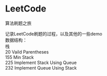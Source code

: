 # LeetCode
算法刷题之旅

记录LeetCode刷题的过程，以及其他的一些demo  
数据结构：  
栈  
20  Vaild Parentheses  
155 Min Stack  
225 Implement Stack Using Queue  
232 Implement Queue Using Stack  
